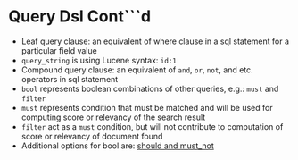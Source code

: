 # Query Dsl Cont```d #

* Leaf query clause: an equivalent of where clause in a sql statement for a particular field value
* ```query_string``` is using Lucene syntax: ```id:1```
* Compound query clause: an equivalent of ```and```, ```or```, ```not```, and etc. operators in sql statement
* ```bool``` represents boolean combinations of other queries, e.g.: ```must``` and ```filter```
* ```must``` represents condition that must be matched and will be used for computing score or relevancy of the search result
* ```filter``` act as a ```must``` condition, but will not contribute to computation of score or relevancy of document found
* Additional options for bool are: <a href="https://www.elastic.co/guide/en/elasticsearch/reference/current/query-dsl-bool-query.html" target="_blank">should and must_not</a>